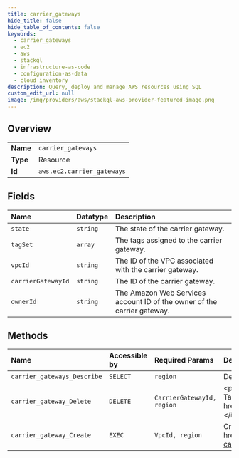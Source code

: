 ```yaml
---
title: carrier_gateways
hide_title: false
hide_table_of_contents: false
keywords:
  - carrier_gateways
  - ec2
  - aws    
  - stackql
  - infrastructure-as-code
  - configuration-as-data
  - cloud inventory
description: Query, deploy and manage AWS resources using SQL
custom_edit_url: null
image: /img/providers/aws/stackql-aws-provider-featured-image.png
---
```

  
    

## Overview
<table><tbody>
<tr><td><b>Name</b></td><td><code>carrier_gateways</code></td></tr>
<tr><td><b>Type</b></td><td>Resource</td></tr>
<tr><td><b>Id</b></td><td><code>aws.ec2.carrier_gateways</code></td></tr>
</tbody></table>

## Fields
| Name | Datatype | Description |
|:-----|:---------|:------------|
| `state` | `string` | The state of the carrier gateway. |
| `tagSet` | `array` | The tags assigned to the carrier gateway. |
| `vpcId` | `string` | The ID of the VPC associated with the carrier gateway. |
| `carrierGatewayId` | `string` | The ID of the carrier gateway. |
| `ownerId` | `string` | The Amazon Web Services account ID of the owner of the carrier gateway. |
## Methods
| Name | Accessible by | Required Params | Description |
|:-----|:--------------|:----------------|:------------|
| `carrier_gateways_Describe` | `SELECT` | `region` | Describes one or more of your carrier gateways. |
| `carrier_gateway_Delete` | `DELETE` | `CarrierGatewayId, region` | &lt;p&gt;Deletes a carrier gateway.&lt;/p&gt; &lt;important&gt; &lt;p&gt;If you do not delete the route that contains the carrier gateway as the Target, the route is a blackhole route. For information about how to delete a route, see &lt;a href="https://docs.aws.amazon.com/AWSEC2/latest/APIReference/API_DeleteRoute.html"&gt;DeleteRoute&lt;/a&gt;.&lt;/p&gt; &lt;/important&gt; |
| `carrier_gateway_Create` | `EXEC` | `VpcId, region` | Creates a carrier gateway. For more information about carrier gateways, see &lt;a href="https://docs.aws.amazon.com/wavelength/latest/developerguide/how-wavelengths-work.html#wavelength-carrier-gateway"&gt;Carrier gateways&lt;/a&gt; in the &lt;i&gt;Amazon Web Services Wavelength Developer Guide&lt;/i&gt;. |
